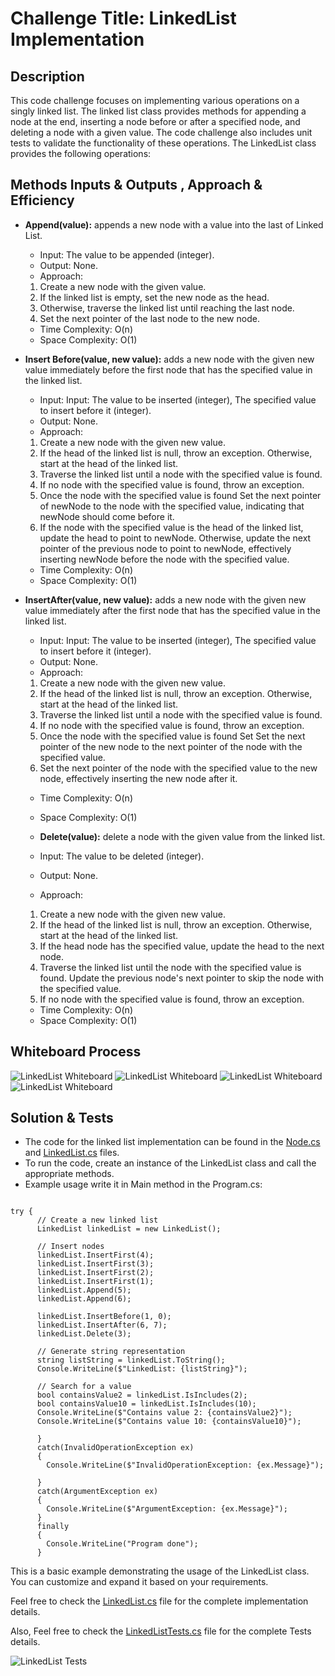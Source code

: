 # Challenge Title: LinkedList Implementation

## Description

This code challenge focuses on implementing various operations on a singly linked list. The linked list class provides methods for appending a node at the end, inserting a node before or after a specified node, and deleting a node with a given value. The code challenge also includes unit tests to validate the functionality of these operations. The LinkedList class provides the following operations:

## Methods Inputs & Outputs , Approach & Efficiency

- **Append(value):** appends a new node with a value into the last of Linked List.

  - Input: The value to be appended (integer).
  - Output: None.
  - Approach:
   1. Create a new node with the given value.
   2. If the linked list is empty, set the new node as the head.
   3. Otherwise, traverse the linked list until reaching the last node.
   4. Set the next pointer of the last node to the new node.

  - Time Complexity: O(n)
  - Space Complexity: O(1)

- **Insert Before(value, new value):** adds a new node with the given new value immediately before the first node that has the specified value in the linked list.
  - Input: Input: The value to be inserted (integer), The specified value to insert before it (integer).
  - Output: None.
  - Approach:
   1. Create a new node with the given new value.
   2. If the head of the linked list is null, throw an exception. Otherwise, start at the head of the linked list.
   3. Traverse the linked list until a node with the specified value is found.
   4. If no node with the specified value is found, throw an exception.
   5. Once the node with the specified value is found Set the next pointer of newNode to the node with the specified value, indicating that newNode should come before it.
   6. If the node with the specified value is the head of the linked list, update the head to point to newNode. Otherwise, update the next pointer of the previous node to point to newNode, effectively inserting newNode before the node with the specified value.

  - Time Complexity: O(n)
  - Space Complexity: O(1)

- **InsertAfter(value, new value):** adds a new node with the given new value immediately after the first node that has the specified value in the linked list.
  - Input: Input: The value to be inserted (integer), The specified value to insert before it (integer).
  - Output: None.
  - Approach:
   1. Create a new node with the given new value.
   2. If the head of the linked list is null, throw an exception. Otherwise, start at the head of the linked list.
   3. Traverse the linked list until a node with the specified value is found.
   4. If no node with the specified value is found, throw an exception.
   5. Once the node with the specified value is found Set Set the next pointer of the new node to the next pointer of the node with the specified value.
   6. Set the next pointer of the node with the specified value to the new node, effectively inserting the new node after it.

  - Time Complexity: O(n)
  - Space Complexity: O(1)

  - **Delete(value):** delete a node with the given value from the linked list.

  - Input: The value to be deleted (integer).
  - Output: None.
  - Approach:
   1. Create a new node with the given new value.
   2. If the head of the linked list is null, throw an exception. Otherwise, start at the head of the linked list.
   3. If the head node has the specified value, update the head to the next node.
   4. Traverse the linked list until the node with the specified value is found. Update the previous node's next pointer to skip the node with the specified value.
   5. If no node with the specified value is found, throw an exception.

  - Time Complexity: O(n)
  - Space Complexity: O(1)

## Whiteboard Process

![LinkedList Whiteboard](./CC6P1.jpg)
![LinkedList Whiteboard](./CC6P2.jpg)
![LinkedList Whiteboard](./CC6P3.jpg)
![LinkedList Whiteboard](./CC6P4.jpg)


## Solution & Tests

- The code for the linked list implementation can be found in the [Node.cs](../Node.cs) and [LinkedList.cs](../LinkedList.cs) files.
- To run the code, create an instance of the LinkedList class and call the appropriate methods.
- Example usage write it in Main method in the Program.cs:

```

try { 
      // Create a new linked list
      LinkedList linkedList = new LinkedList();

      // Insert nodes
      linkedList.InsertFirst(4);
      linkedList.InsertFirst(3);
      linkedList.InsertFirst(2);
      linkedList.InsertFirst(1);
      linkedList.Append(5);
      linkedList.Append(6);

      linkedList.InsertBefore(1, 0);
      linkedList.InsertAfter(6, 7);
      linkedList.Delete(3);

      // Generate string representation
      string listString = linkedList.ToString();
      Console.WriteLine($"LinkedList: {listString}");

      // Search for a value
      bool containsValue2 = linkedList.IsIncludes(2);
      bool containsValue10 = linkedList.IsIncludes(10);
      Console.WriteLine($"Contains value 2: {containsValue2}");
      Console.WriteLine($"Contains value 10: {containsValue10}");

      }
      catch(InvalidOperationException ex)
      {
        Console.WriteLine($"InvalidOperationException: {ex.Message}");

      }
      catch(ArgumentException ex)
      {
        Console.WriteLine($"ArgumentException: {ex.Message}");
      }
      finally
      {
        Console.WriteLine("Program done");
      }

```

This is a basic example demonstrating the usage of the LinkedList class. You can customize and expand it based on your requirements.

Feel free to check the [LinkedList.cs](../LinkedList.cs) file for the complete implementation details.

Also, Feel free to check the [LinkedListTests.cs](../../DataStructuresTests/LinkedListTests.cs) file for the complete Tests details.

![LinkedList Tests](./CC6test.PNG)
